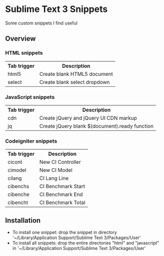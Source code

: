 # Sublime Text 3 Snippets

Some custom snippets I find useful

## Overview

### HTML snippets
<table>
	<tr><th>Tab trigger</th>
	<th>Description</th></tr>
	<tr><td>html5</td>
	<td>Create blank HTML5 document</td></tr>
	<tr><td>select</td>
	<td>Create blank select dropdown</td></tr>
</table>

### JavaScript snippets
<table>
	<tr><th>Tab trigger</th>
	<th>Description</th></tr>
	<tr><td>cdn</td>
	<td>Create jQuery and jQuery UI CDN markup</td></tr>
	<tr><td>jq</td>
	<td>Create jQuery blank $(document).ready function</td></tr>
</table>

### Codeigniter snippets
<table>
	<tr><th>Tab trigger</th>
	<th>Description</th></tr>
	<tr><td>cicont</td>
	<td>New CI Controller</td></tr>
	<tr><td>cimodel</td>
	<td>New CI Model</td></tr>
	<tr><td>cilang</td>
	<td>CI Lang Line</td></tr>
	<tr><td>cibenchs</td>
	<td>CI Benchmark Start</td></tr>
	<tr><td>cibenche</td>
	<td>CI Benchmark End</td></tr>
	<tr><td>cibencht</td>
	<td>CI Benchmark Total</td></tr>
</table>

## Installation
- To install one snippet: drop the snippet in directory '~/Library/Application Support/Sublime Text 3/Packages/User'
- To install all snippets: drop the entire directories "html" and "javascript" in '~/Library/Application Support/Sublime Text 3/Packages/User'
